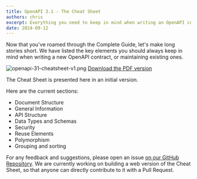 ```yaml
---
title: OpenAPI 3.1 - The Cheat Sheet
authors: chris
excerpt: Everything you need to keep in mind when writing an OpenAPI contract, on a one-pager.
date: 2024-09-12
---
```


Now that you've roamed through the Complete Guide, let's make long stories short. We have listed the key elements you should always keep in mind when writing a new OpenAPI contract, or maintaining existing ones.

![openapi-31-cheatsheet-v1.png](https://storage.googleapis.com/bump-blog-resources/openapi-31-cheasheet/openapi-31-cheatsheet-v1.png)
[Download the PDF version](https://storage.googleapis.com/bump-blog-resources/openapi-31-cheasheet/openapi-31-cheatsheet-v1.pdf)

The Cheat Sheet is presented here in an initial version.

Here are the current sections:
* Document Structure
* General Information
* API Structure
* Data Types and Schemas
* Security
* Reuse Elements
* Polymorphism
* Grouping and sorting

For any feedback and suggestions, please open an issue [on our GitHub Repository](https://github.com/bump-sh/docs/issues). We are currently working on building a web version of the Cheat Sheet, so that anyone can directly contribute to it with a Pull Request.

